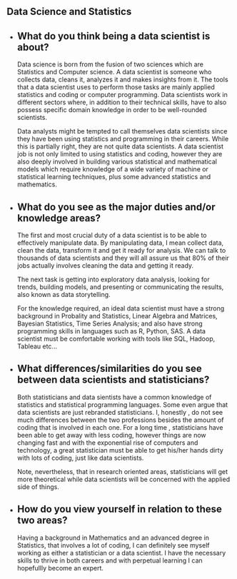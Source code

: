 ## Data Science and Statistics

* ## What do you think being a data scientist is about?

     Data science is born from the fusion of two sciences which are Statistics and Computer science. A data scientist is someone who collects data,
     cleans it, analyzes it and makes insights from it. The tools that a data scientist uses to perform those tasks are mainly applied statistics and coding
     or computer programming. Data scientists work in different sectors where, in addition to their technical skills, have to also possess specific domain knowledge 
     in order to be  well-rounded scientists.
    
     Data analysts might be tempted to call themselves data scientists since they have been using statistics and programming in their careers. While this is 
     partially right, they are not quite data scientists. A data scientist job is not only limited to using statistics and coding, however they are also deeply
     involved in building various statistical and mathematical models which require knowledge of a wide variety of machine or statistical learning techniques, plus 
     some advanced statistics and mathematics.
    
* ## What do you see as the major duties and/or knowledge areas?

    The first and most crucial duty of a data scientist is to be able to effectively manipulate data. By manipulating data, I mean collect data, clean the data,           transform it and get it ready for analysis. We can talk to thousands of data scientists and they will all assure us that 80% of their jobs actually involves 
    cleaning the data and getting it ready.
    
    The next task is getting into exploratory data analysis, looking for trends, building models, and presenting or communicating the results, also known as data 
    storytelling.
    
    For the knowledge required, an ideal data scientist must have a strong background in Probality and Statistics, Linear Algebra and Matrices, Bayesian Statistics,
    Time Series Analysis; and also have strong programming skills in languages such as R, Python, SAS. A data scientist must be comfortable working with tools like
    SQL, Hadoop, Tableau etc...
    
* ## What differences/similarities do you see between data scientists and statisticians? 
    
    Both statisticians and data sientists have a common knowledge of statistics and statistical programming languages. Some even argue that data scientists are just
    rebranded statisticians. I, honestly , do not see much differences between the two professions besides the amount of coding that is involved in each one. For a 
    long time , statisticians have been able to get away with less coding, however things are now changing fast and with the exponential rise of computers and 
    technology, a great statistician must be able to get his/her hands dirty with lots of coding, just like data scientists.
    
    Note, nevertheless, that in research oriented areas, statisticians will get more theoretical while data scientists will be concerned with the applied side of         things.
    
* ## How do you view yourself in relation to these two areas?
    
    Having a background in Mathematics and an advanced degree in Statistics, that involves a lot of coding, I can definitely see myself working as either a 
    statistician or a data scientist. I have the necessary skills to thrive in both careers and with perpetual learning I can hopefullly become an expert.
    

